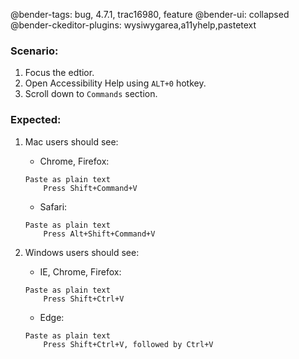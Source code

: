 @bender-tags: bug, 4.7.1, trac16980, feature
@bender-ui: collapsed
@bender-ckeditor-plugins: wysiwygarea,a11yhelp,pastetext

### Scenario:

1. Focus the edtior.
1. Open Accessibility Help using `ALT+0` hotkey.
1. Scroll down to `Commands` section.

### Expected:
1. Mac users should see:

    * Chrome, Firefox:
    ```
    Paste as plain text
        Press Shift+Command+V
    ```

    * Safari:
    ```
    Paste as plain text
        Press Alt+Shift+Command+V
    ```

2. Windows users should see:

    * IE, Chrome, Firefox:
    ```
    Paste as plain text
        Press Shift+Ctrl+V
    ```

    * Edge:
    ```
    Paste as plain text
        Press Shift+Ctrl+V, followed by Ctrl+V
    ```
